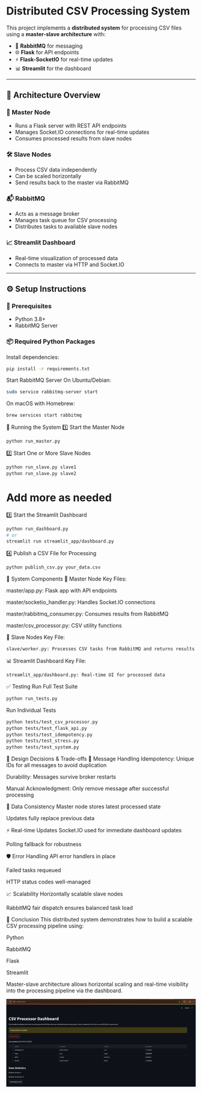 # Distributed CSV Processing System

This project implements a **distributed system** for processing CSV files using a **master-slave architecture** with:

- 📨 **RabbitMQ** for messaging  
- 🌐 **Flask** for API endpoints  
- ⚡ **Flask-SocketIO** for real-time updates  
- 📊 **Streamlit** for the dashboard

---

## 🚀 Architecture Overview

### 🧠 Master Node
- Runs a Flask server with REST API endpoints
- Manages Socket.IO connections for real-time updates
- Consumes processed results from slave nodes

### 🛠️ Slave Nodes
- Process CSV data independently
- Can be scaled horizontally
- Send results back to the master via RabbitMQ

### 📬 RabbitMQ
- Acts as a message broker
- Manages task queue for CSV processing
- Distributes tasks to available slave nodes

### 📈 Streamlit Dashboard
- Real-time visualization of processed data
- Connects to master via HTTP and Socket.IO

---

## ⚙️ Setup Instructions

### 🧾 Prerequisites
- Python 3.8+
- RabbitMQ Server

### 📦 Required Python Packages

Install dependencies:

```bash
pip install -r requirements.txt
```
Start RabbitMQ Server
On Ubuntu/Debian:

```bash
sudo service rabbitmq-server start
```

On macOS with Homebrew:
```bash
brew services start rabbitmq
```

🔧 Running the System
1️⃣ Start the Master Node

```bash
python run_master.py
```

2️⃣ Start One or More Slave Nodes
```bash
python run_slave.py slave1
python run_slave.py slave2
```
# Add more as needed
3️⃣ Start the Streamlit Dashboard

```bash
python run_dashboard.py
# or
streamlit run streamlit_app/dashboard.py
```

4️⃣ Publish a CSV File for Processing
```bash
python publish_csv.py your_data.csv
```

📁 System Components
📡 Master Node
Key Files:

master/app.py: Flask app with API endpoints

master/socketio_handler.py: Handles Socket.IO connections

master/rabbitmq_consumer.py: Consumes results from RabbitMQ

master/csv_processor.py: CSV utility functions

🧵 Slave Nodes
Key File:
```bash
slave/worker.py: Processes CSV tasks from RabbitMQ and returns results
```
📊 Streamlit Dashboard
Key File:
```bash
streamlit_app/dashboard.py: Real-time UI for processed data
```
✅ Testing
Run Full Test Suite

```bash
python run_tests.py
```
Run Individual Tests
```bash
python tests/test_csv_processor.py
python tests/test_flask_api.py
python tests/test_idempotency.py
python tests/test_stress.py
python tests/test_system.py
```
📐 Design Decisions & Trade-offs
🔁 Message Handling
Idempotency: Unique IDs for all messages to avoid duplication

Durability: Messages survive broker restarts

Manual Acknowledgment: Only remove message after successful processing

🧮 Data Consistency
Master node stores latest processed state

Updates fully replace previous data

⚡ Real-time Updates
Socket.IO used for immediate dashboard updates

Polling fallback for robustness

🛡️ Error Handling
API error handlers in place

Failed tasks requeued

HTTP status codes well-managed

📈 Scalability
Horizontally scalable slave nodes

RabbitMQ fair dispatch ensures balanced task load

🧠 Conclusion
This distributed system demonstrates how to build a scalable CSV processing pipeline using:

Python

RabbitMQ

Flask

Streamlit

Master-slave architecture allows horizontal scaling and real-time visibility into the processing pipeline via the dashboard.

![Demo Screenshot](assets/demo.png)
